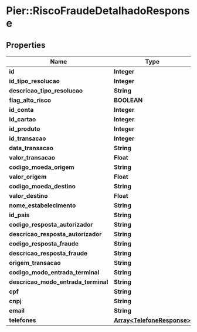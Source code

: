 # Pier::RiscoFraudeDetalhadoResponse

## Properties
Name | Type | Description | Notes
------------ | ------------- | ------------- | -------------
**id** | **Integer** | {{{risco_fraude_detalhado_response_id_value}}} | [optional] 
**id_tipo_resolucao** | **Integer** | {{{risco_fraude_detalhado_response_id_tipo_resolucao_value}}} | [optional] 
**descricao_tipo_resolucao** | **String** | {{{risco_fraude_detalhado_response_descricao_tipo_resolucao_value}}} | [optional] 
**flag_alto_risco** | **BOOLEAN** | {{{risco_fraude_detalhado_response_flag_alto_risco_value}}} | [optional] 
**id_conta** | **Integer** | {{{risco_fraude_detalhado_response_id_conta_value}}} | [optional] 
**id_cartao** | **Integer** | {{{risco_fraude_detalhado_response_id_cartao_value}}} | [optional] 
**id_produto** | **Integer** | {{{risco_fraude_detalhado_response_id_produto_value}}} | [optional] 
**id_transacao** | **Integer** | {{{risco_fraude_detalhado_response_id_transacao_value}}} | [optional] 
**data_transacao** | **String** | {{{risco_fraude_detalhado_response_data_transacao_value}}} | [optional] 
**valor_transacao** | **Float** | {{{risco_fraude_detalhado_response_valor_transacao_value}}} | [optional] 
**codigo_moeda_origem** | **String** | {{{risco_fraude_detalhado_response_codigo_moeda_origem_value}}} | [optional] 
**valor_origem** | **Float** | {{{risco_fraude_detalhado_response_valor_origem_value}}} | [optional] 
**codigo_moeda_destino** | **String** | {{{risco_fraude_detalhado_response_codigo_moeda_destino_value}}} | [optional] 
**valor_destino** | **Float** | {{{risco_fraude_detalhado_response_valor_destino_value}}} | [optional] 
**nome_estabelecimento** | **String** | {{{risco_fraude_detalhado_response_nome_estabelecimento_value}}} | [optional] 
**id_pais** | **String** | {{{risco_fraude_detalhado_response_id_pais_value}}} | [optional] 
**codigo_resposta_autorizador** | **String** | {{{risco_fraude_detalhado_response_codigo_resposta_autorizador_value}}} | [optional] 
**descricao_resposta_autorizador** | **String** | {{{risco_fraude_detalhado_response_descricao_resposta_autorizador_value}}} | [optional] 
**codigo_resposta_fraude** | **String** | {{{risco_fraude_detalhado_response_codigo_resposta_fraude_value}}} | [optional] 
**descricao_resposta_fraude** | **String** | {{{risco_fraude_detalhado_response_descricao_resposta_fraude_value}}} | [optional] 
**origem_transacao** | **String** | {{{risco_fraude_detalhado_response_origem_transacao_value}}} | [optional] 
**codigo_modo_entrada_terminal** | **String** | {{{risco_fraude_detalhado_response_codigo_modo_entrada_terminal_value}}} | [optional] 
**descricao_modo_entrada_terminal** | **String** | {{{risco_fraude_detalhado_response_descricao_modo_entrada_terminal_value}}} | [optional] 
**cpf** | **String** | {{{risco_fraude_detalhado_response_cpf_value}}} | [optional] 
**cnpj** | **String** | {{{risco_fraude_detalhado_response_cnpj_value}}} | [optional] 
**email** | **String** | {{{risco_fraude_detalhado_response_email_value}}} | [optional] 
**telefones** | [**Array&lt;TelefoneResponse&gt;**](TelefoneResponse.md) | {{{risco_fraude_detalhado_response_telefones_value}}} | [optional] 



